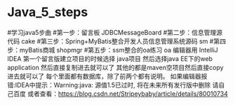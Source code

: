 # Java_5_steps
#学习java5步曲
#第一步：留言板                                      JDBCMessageBoard
#第二步：信息管理源代码                              cake
#第三步：Spring+MyBatis整合开发人员信息管理系统源码  sm
#第四步：myBatis商城                                 shopmgr
#第五步：ssm整合的oa练习                             oa
编辑器用 IntelliJ IDEA  第一个留言版建立项目的时候选择 java项目 然后选择java EE下的web application 然后直接复制进去就可以了
其他的都是maven空项目然后直接copy进去就可以了 
每个里面都有数据库，除了前两个都有说明。 
如果编辑器报错:IDEA中提示：Warning:java: 源值1.5已过时, 将在未来所有发行版中删除 请自己百度
或者查看：https://blog.csdn.net/Stripeybaby/article/details/80010734
